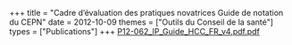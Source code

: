 +++
title = "Cadre d’évaluation des pratiques novatrices Guide de notation du CEPN"
date = 2012-10-09
themes = ["Outils du Conseil de la santé"]
types = ["Publications"]
+++
[P12-062\_IP\_Guide\_HCC\_FR\_v4.pdf.pdf](/files/P12-062_IP_Guide_HCC_FR_v4.pdf.pdf)

